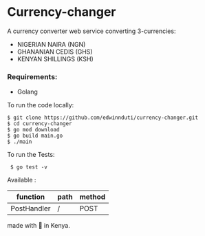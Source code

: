 # Currency-changer
A currency converter web service converting 3-currencies:
- NIGERIAN NAIRA (NGN)
- GHANANIAN CEDIS (GHS)
- KENYAN SHILLINGS (KSH)


### Requirements:
* Golang


To run the code locally:

 ```
 $ git clone https://github.com/edwinnduti/currency-changer.git
 $ cd currency-changer
 $ go mod download
 $ go build main.go
 $ ./main
 ```


To run the Tests:
```
 $ go test -v
```


Available :

| function              |   path              |   method  |
|   ----  |   ---- |   ----  |
| PostHandler           |   /              |       POST    |

made with 💖 in Kenya.
